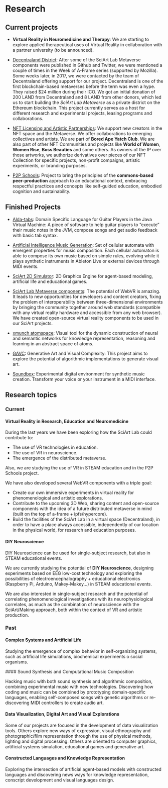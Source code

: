 
# Research

## Current projects

* **Virtual Reality in Neuromedicine and Therapy**: We are starting to explore applied therapeutical uses of Virtual Reality in collaboration with a partner university (to be announced).

* [Decentraland District](https://dgrmunch.github.io/blog/blog/2017/building-a-distributed-metaverse.html): After some of the SciArt Lab Metaverse components were published in Github and Twitter, we were mentioned a couple of times in the Week of A-Frame series (supported by Mozilla). Some weeks later, in 2017, we were contacted by the team of Decentraland offering support for our project. Decentraland is one of the first blockchain-based metaverses before the term was even a hype. They raised $24 million during their ICO. We got an initial donation of 200 LAND from Decentraland and 8 LAND from other donors, which led us to start building the *SciArt Lab Metaverse* as a private district on the Ethereum blockchain. This project currently serves as a host for different research and experimental projects, leasing programs and collaborations.

* [NFT Licensing and Artistic Partnerships](projects/mutant9514.md): We support new creators in the NFT space and the Metaverse. We offer collaborations to emerging collectives and artists. We are part of **Bored Ape Yatch Club**. We are also part of other NFT Communities and projects like **World of Women**, **Women Rise**, **Boss Beauties** and some others. As owners of the IP over those artworks, we authorize derivatives over pieces of our NFT Collection for specific projects, non-profit compaigns, artistic experiments, or branding purposes.

* [P2P Schools](projects/p2p-schools-notes.md): Project to bring the principles of the **commons-based peer-production** approach to an educational context, embracing respectful practices and concepts like self-guided education, embodied cognition and sustainability. 

## Finished Projects

* [Alda-tabs](https://dgrmunch.github.io/blog/blog/2017/alda-tabs.html): Domain Specific Language for Guitar Players in the Java Virtual Machine: A piece of software to help guitar players to “execute” their music notes in the JVM, compose songs and get audio feedback with basic tab syntax.

* [Artificial Intelligence Music Generation](https://dgrmunch.github.io/blog/blog/2017/digital-music-creation.html):  Set of cellular automata with emergent properties for music composition. Each cellular automaton is able to compose its own music based on simple rules, evolving while it plays synthetic instruments in Ableton Live or external devices through MIDI events.

* [SciArt 2D Simulator](projects/sciart2DSimulator.md): 2D Graphics Engine for agent-based modeling, artificial life and educational games.

* [SciArt Lab Metaverse components](https://dgrmunch.github.io/blog/blog/2017/building-a-distributed-metaverse.html): The potential of WebVR is amazing. It leads to new opportunities for developers and content creators, fixing the problem of interoperability between three-dimensional environments by bringing the community together around web standards (compatible with any virtual reality hardware and accessible from any web browser). We have created open-source virtual reality components to be used in our SciArt projects.

* [xmunch atomspace](https://github.com/dgrmunch/xmunch-atomspace/wiki): Visual tool for the dynamic construction of neural and semantic networks for knowledge representation, reasoning and learning in an abstract space of atoms.

* [GAVC](projects/gavc.md): Generative Art and Visual Complexity: This project aims to explore the potential of algorithmic implementations to generate visual art.

* [Soundbox](https://github.com/SciArtLab/soundbox): Experimental digital environment for synthetic music creation. Transform your voice or your instrument in a MIDI interface.


## Research topics

### Current

#### Virtual Reality in Research, Education and Neuromedicine

During the last years we have been exploring how the SciArt Lab could contribute to:

* The use of VR technologies in education.
* The use of VR in neuroscience.
* The emergence of the distributed metaverse. 

Also, we are studying the use of VR in STEAM education and in the P2P Schools project. 

We have also developed several WebVR components with a triple goal:

* Create our own immersive experiments in virtual reality for phenomenological and artistic explorations.
* Contribute to the upcoming 3D Web, sharing content and open-source components with the idea of a future distributed metaverse in mind (built on the top of a-frame + ipfs/hypercore).
* Build the facilities of the SciArt Lab in a virtual space (Decentraland), in order to have a place always accessible, independently of our location in the physical world, for research and education purposes.


#### DIY Neuroscience

DIY Neuroscience can be used for single-subject research, but also in STEAM educational events. 

We are currently studying the potential of **DIY Neuroscience**, designing experiments based on EEG low-cost technology and exploring the possibilities of electroencephalography + educational electronics (Raspberry Pi, Arduino, Makey-Makey...) in STEAM educational events.

We are also interested in single-subject research and the potential of correlating phenomenological investigations with its neurophysiological correlates, as much as the combination of neuroscience with the SciArt/Making approach, both within the context of VR and artistic production. 


### Past

####  Complex Systems and Artificial Life

Studying the emergence of complex behavior in self-organizing systems, such as artificial life simulations, biochemical experiments o social organisms.


#### Sound Synthesis and Computational Music Composition

Hacking music with both sound synthesis and algorithmic composition, combining experimental music with new technologies. Discovering how coding and music can be combined by prototyping domain-specific languages, enabling self-composed songs with genetic algorithms or re-discovering MIDI controllers to create audio art.


####  Data Visualization, Digital Art and Visual Explorations

Some of our projects are focused in the development of data visualization tools. Others explore new ways of expression, visual ethnography and photographic/film representation through the use of physical methods, lighting and digital processing. Others are oriented to computer graphics, artificial systems simulation, educational games and generative art.

#### Constructed Languages and Knowledge Representation

Exploring the intersection of artificial agent-based models with constructed languages and discovering news ways for knowledge representation, conscript development and visual languages design.
